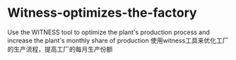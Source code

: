 # Witness-optimizes-the-factory
Use the WITNESS tool to optimize the plant's production process and increase the plant's monthly share of production   使用witness工具来优化工厂的生产流程，提高工厂的每月生产份额
